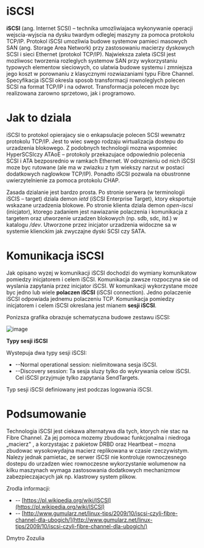 # iSCSI

**iSCSI** (ang. Internet SCSI) – technika umozliwiajaca wykonywanie operacji wejscia-wyjscia na dysku twardym odleglej maszyny za pomoca protokolu TCP/IP. Protokol iSCSI umozliwia budowe systemow pamieci masowych SAN (ang. Storage Area Network) przy zastosowaniu macierzy dyskowych SCSI i sieci Ethernet (protokol TCP/IP). Najwieksza zaleta iSCSI jest mozliwosc tworzenia rozleglych systemow SAN przy wykorzystaniu typowych elementow sieciowych, co ulatwia budowe systemu i zmniejsza jego koszt w porownaniu z klasycznymi rozwiazaniami typu Fibre Channel. Specyfikacja iSCSI okresla sposob transformacji rownoleglych polecen SCSI na format TCP/IP i na odwrot. Transformacja polecen moze byc realizowana zarowno sprzetowo, jak i programowo.

# Jak to dziala

iSCSI to protokol opierajacy sie o enkapsulacje polecen SCSI wewnatrz protokolu TCP/IP. Jest to wiec swego rodzaju wirtualizacja dostepu do urzadzenia blokowego. Z podobnych technologii mozna wspomniec HyperSCSIczy ATAoE – protokoly przekazujace odpowiednio polecenia SCSI i ATA bezposrednio w ramkach Ethernet. W odroznieniu od nich iSCSI moze byc rutowane (ale ma w zwiazku z tym wiekszy narzut w postaci dodatkowych naglowkow TCP/IP). Ponadto iSCSI pozwala na obustronne uwierzytelnienie za pomoca protokolu CHAP.

Zasada dzialanie jest bardzo prosta. Po stronie serwera (w terminologii iSCIS – target) dziala demon _ietd_ (iSCSI Enterprise Target), ktory eksportuje wskazane urzadzenia blokowe. Po stronie klienta dziala demon _open-iscsi_ (inicjator), ktorego zadaniem jest nawiazanie polaczenia i komunikacja z targetem oraz utworzenie urzadzen blokowych (np. sdb, sdc, itd.) w katalogu _/dev_. Utworzone przez inicjator urzadzenia widoczne sa w systemie klienckim jak zwyczajne dyski SCSI czy SATA.

# Komunikacja iSCSI

Jak opisano wyzej w komunikacji iSCSI dochodzi do wymiany komunikatow pomiedzy inicjatorem i celem iSCSI. Komunikacja zawsze rozpoczyna sie od wyslania zapytania przez inicjator iSCSI. W komunikacji wykorzystane moze byc jedno lub wiele  **polaczen iSCSI**  (iSCSI connection). Jedno polaczenie iSCSI odpowiada jednemu polaczeniu TCP. Komunikacja pomiedzy inicjatorem i celem iSCSI okreslana jest mianem  **sesji iSCSI**.

Ponizsza grafika obrazuje schematyczna budowe zestawu iSCSI:


![image](https://cloud.githubusercontent.com/assets/25791214/22972245/1bc211ca-f379-11e6-8b4a-4839b75f7ec7.png)


**Typy sesji iSCSI**

Wystepuja dwa typy sesji iSCSI:

- --Normal operational session: nielimitowana sesja iSCSI.
- --Discovery session: Ta sesja sluzy tylko do wykrywania celow iSCSI. Cel iSCSI przyjmuje tylko zapytania SendTargets.

Typ sesji iSCSI definiowany jest podczas logowania iSCSI.

# Podsumowanie

Technologia  iSCSI jest ciekawa alternatywa dla tych, ktorych nie stac na Fibre Channel. Za jej pomoca mozemy zbudowac funkcjonalna i niedroga „macierz&quot; , a korzystajac z pakietow DRBD oraz Heartbeat – mozna zbudowac wysokowydajna macierz replikowana w czasie rzeczywistym. Nalezy jednak pamietac, ze serwer iSCSI nie kontroluje rownoczesnego dostepu do urzadzen wiec rownoczesne wykorzystanie wolumenow na kilku maszynach wymaga zastosowania dodatkowych mechanizmow zabezpieczajacych jak np. klastrowy system plikow.

Zrodla informacji:

- -- [https://pl.wikipedia.org/wiki/ISCSI](https://pl.wikipedia.org/wiki/ISCSI)
- -- [http://www.gumularz.net/linux-tips/2009/10/iscsi-czyli-fibre-channel-dla-ubogich/](http://www.gumularz.net/linux-tips/2009/10/iscsi-czyli-fibre-channel-dla-ubogich/)

Dmytro Zozulia
